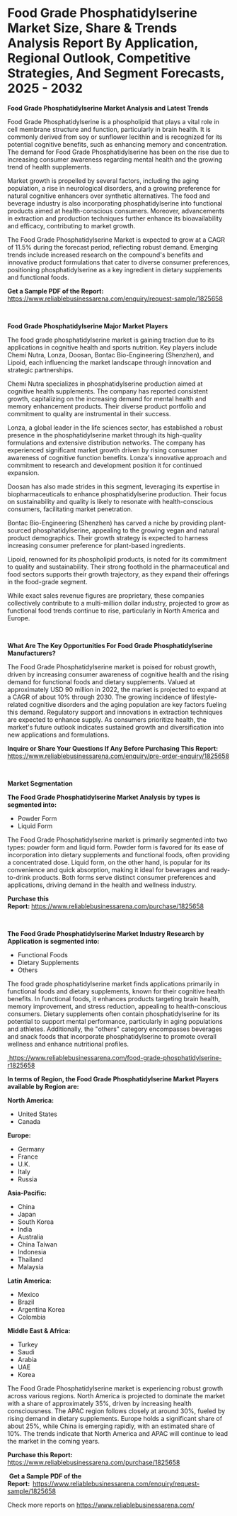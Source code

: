 <p><h1>Food Grade Phosphatidylserine Market Size, Share & Trends Analysis Report By Application, Regional Outlook, Competitive Strategies, And Segment Forecasts, 2025 - 2032</h1></p><p><strong>Food Grade Phosphatidylserine Market Analysis and Latest Trends</strong></p>
<p><p>Food Grade Phosphatidylserine is a phospholipid that plays a vital role in cell membrane structure and function, particularly in brain health. It is commonly derived from soy or sunflower lecithin and is recognized for its potential cognitive benefits, such as enhancing memory and concentration. The demand for Food Grade Phosphatidylserine has been on the rise due to increasing consumer awareness regarding mental health and the growing trend of health supplements.</p><p>Market growth is propelled by several factors, including the aging population, a rise in neurological disorders, and a growing preference for natural cognitive enhancers over synthetic alternatives. The food and beverage industry is also incorporating phosphatidylserine into functional products aimed at health-conscious consumers. Moreover, advancements in extraction and production techniques further enhance its bioavailability and efficacy, contributing to market growth.</p><p>The Food Grade Phosphatidylserine Market is expected to grow at a CAGR of 11.5% during the forecast period, reflecting robust demand. Emerging trends include increased research on the compound's benefits and innovative product formulations that cater to diverse consumer preferences, positioning phosphatidylserine as a key ingredient in dietary supplements and functional foods.</p></p>
<p><strong>Get a Sample PDF of the Report:&nbsp;</strong> <a href="https://www.reliablebusinessarena.com/enquiry/request-sample/1825658?utm_campaign=2146&utm_medium=2&utm_source=Github&utm_content=ia&utm_term=03042025&utm_id=food-grade-phosphatidylserine">https://www.reliablebusinessarena.com/enquiry/request-sample/1825658</a></p>
<p>&nbsp;</p>
<p><strong>Food Grade Phosphatidylserine Major Market Players</strong></p>
<p><p>The food grade phosphatidylserine market is gaining traction due to its applications in cognitive health and sports nutrition. Key players include Chemi Nutra, Lonza, Doosan, Bontac Bio-Engineering (Shenzhen), and Lipoid, each influencing the market landscape through innovation and strategic partnerships.</p><p>Chemi Nutra specializes in phosphatidylserine production aimed at cognitive health supplements. The company has reported consistent growth, capitalizing on the increasing demand for mental health and memory enhancement products. Their diverse product portfolio and commitment to quality are instrumental in their success.</p><p>Lonza, a global leader in the life sciences sector, has established a robust presence in the phosphatidylserine market through its high-quality formulations and extensive distribution networks. The company has experienced significant market growth driven by rising consumer awareness of cognitive function benefits. Lonza's innovative approach and commitment to research and development position it for continued expansion.</p><p>Doosan has also made strides in this segment, leveraging its expertise in biopharmaceuticals to enhance phosphatidylserine production. Their focus on sustainability and quality is likely to resonate with health-conscious consumers, facilitating market penetration.</p><p>Bontac Bio-Engineering (Shenzhen) has carved a niche by providing plant-sourced phosphatidylserine, appealing to the growing vegan and natural product demographics. Their growth strategy is expected to harness increasing consumer preference for plant-based ingredients.</p><p>Lipoid, renowned for its phospholipid products, is noted for its commitment to quality and sustainability. Their strong foothold in the pharmaceutical and food sectors supports their growth trajectory, as they expand their offerings in the food-grade segment.</p><p>While exact sales revenue figures are proprietary, these companies collectively contribute to a multi-million dollar industry, projected to grow as functional food trends continue to rise, particularly in North America and Europe.</p></p>
<p>&nbsp;</p>
<p><strong>What Are The Key Opportunities For Food Grade Phosphatidylserine Manufacturers?</strong></p>
<p><p>The Food Grade Phosphatidylserine market is poised for robust growth, driven by increasing consumer awareness of cognitive health and the rising demand for functional foods and dietary supplements. Valued at approximately USD 90 million in 2022, the market is projected to expand at a CAGR of about 10% through 2030. The growing incidence of lifestyle-related cognitive disorders and the aging population are key factors fueling this demand. Regulatory support and innovations in extraction techniques are expected to enhance supply. As consumers prioritize health, the market's future outlook indicates sustained growth and diversification into new applications and formulations.</p></p>
<p><strong>Inquire or Share Your Questions If Any Before Purchasing This Report:</strong> <a href="https://www.reliablebusinessarena.com/enquiry/pre-order-enquiry/1825658?utm_campaign=2146&utm_medium=2&utm_source=Github&utm_content=ia&utm_term=03042025&utm_id=food-grade-phosphatidylserine">https://www.reliablebusinessarena.com/enquiry/pre-order-enquiry/1825658</a></p>
<p>&nbsp;</p>
<p><strong>Market Segmentation</strong></p>
<p><strong>The Food Grade Phosphatidylserine Market Analysis by types is segmented into:</strong></p>
<p><ul><li>Powder Form</li><li>Liquid Form</li></ul></p>
<p><p>The Food Grade Phosphatidylserine market is primarily segmented into two types: powder form and liquid form. Powder form is favored for its ease of incorporation into dietary supplements and functional foods, often providing a concentrated dose. Liquid form, on the other hand, is popular for its convenience and quick absorption, making it ideal for beverages and ready-to-drink products. Both forms serve distinct consumer preferences and applications, driving demand in the health and wellness industry.</p></p>
<p><strong>Purchase this Report:&nbsp;</strong><a href="https://www.reliablebusinessarena.com/purchase/1825658?utm_campaign=2146&utm_medium=2&utm_source=Github&utm_content=ia&utm_term=03042025&utm_id=food-grade-phosphatidylserine">https://www.reliablebusinessarena.com/purchase/1825658</a></p>
<p>&nbsp;</p>
<p><strong>The Food Grade Phosphatidylserine Market Industry Research by Application is segmented into:</strong></p>
<p><ul><li>Functional Foods</li><li>Dietary Supplements</li><li>Others</li></ul></p>
<p><p>The food grade phosphatidylserine market finds applications primarily in functional foods and dietary supplements, known for their cognitive health benefits. In functional foods, it enhances products targeting brain health, memory improvement, and stress reduction, appealing to health-conscious consumers. Dietary supplements often contain phosphatidylserine for its potential to support mental performance, particularly in aging populations and athletes. Additionally, the "others" category encompasses beverages and snack foods that incorporate phosphatidylserine to promote overall wellness and enhance nutritional profiles.</p></p>
<p><a href="https://www.reliablebusinessarena.com/food-grade-phosphatidylserine-r1825658?utm_campaign=2146&utm_medium=2&utm_source=Github&utm_content=ia&utm_term=03042025&utm_id=food-grade-phosphatidylserine">&nbsp;https://www.reliablebusinessarena.com/food-grade-phosphatidylserine-r1825658</a></p>
<p><strong>In terms of Region, the Food Grade Phosphatidylserine Market Players available by Region are:</strong></p>
<p>
    <p> <strong> North America: </strong>
        <ul>
            <li>United States</li>
            <li>Canada</li>
        </ul>
        </p> 
    <p> <strong> Europe: </strong>
        <ul>
            <li>Germany</li>
            <li>France</li>
            <li>U.K.</li>
            <li>Italy</li>
            <li>Russia</li>
        </ul>
        </p> 
    <p> <strong> Asia-Pacific: </strong>
        <ul>
            <li>China</li>
            <li>Japan</li>
            <li>South Korea</li>
            <li>India</li>
            <li>Australia</li>
            <li>China Taiwan</li>
            <li>Indonesia</li>
            <li>Thailand</li>
            <li>Malaysia</li>
        </ul>
        </p> 
    <p> <strong> Latin America: </strong>
        <ul>
            <li>Mexico</li>
            <li>Brazil</li>
            <li>Argentina Korea</li>
            <li>Colombia</li>
        </ul>
        </p> 
    <p> <strong> Middle East & Africa: </strong>
        <ul>
            <li>Turkey</li>
            <li>Saudi</li>
            <li>Arabia</li>
            <li>UAE</li>
            <li>Korea</li>
        </ul>
    </p>
    </p>
<p><p>The Food Grade Phosphatidylserine market is experiencing robust growth across various regions. North America is projected to dominate the market with a share of approximately 35%, driven by increasing health consciousness. The APAC region follows closely at around 30%, fueled by rising demand in dietary supplements. Europe holds a significant share of about 25%, while China is emerging rapidly, with an estimated share of 10%. The trends indicate that North America and APAC will continue to lead the market in the coming years.</p></p>
<p><strong>Purchase this Report: </strong><a href="https://www.reliablebusinessarena.com/purchase/1825658?utm_campaign=2146&utm_medium=2&utm_source=Github&utm_content=ia&utm_term=03042025&utm_id=food-grade-phosphatidylserine">https://www.reliablebusinessarena.com/purchase/1825658</a></p>
<p>&nbsp;<strong>Get a Sample PDF of the Report:&nbsp;&nbsp;</strong><a href="https://www.reliablebusinessarena.com/enquiry/request-sample/1825658?utm_campaign=2146&utm_medium=2&utm_source=Github&utm_content=ia&utm_term=03042025&utm_id=food-grade-phosphatidylserine">https://www.reliablebusinessarena.com/enquiry/request-sample/1825658</a></p>
<p><strong></strong></p>
<p>Check more reports on <a href="https://www.reliablebusinessarena.com/?utm_campaign=2146&utm_medium=2&utm_source=Github&utm_content=ia&utm_term=03042025&utm_id=food-grade-phosphatidylserine">https://www.reliablebusinessarena.com/</a></p>